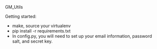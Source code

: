 GM_Utils

Getting started:
 - make, source your virtualenv
 - pip install -r requirements.txt
 - In config.py, you will need to set up your email information, password salt, and secret key.
